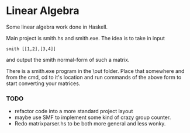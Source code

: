 # Linear Algebra
Some linear algebra work done in Haskell.

Main project is smith.hs and smith.exe. The idea is to take in input 

    smith [[1,2],[3,4]]

and output the smith normal-form of such a matrix.

There is a smith.exe program in the \out folder. Place that somewhere and from the cmd, cd to it's location and run commands of the above form to start converting your matrices.

### TODO
- refactor code into a more standard project layout
- maybe use SMF to implement some kind of crazy group counter.
- Redo matrixparser.hs to be both more general and less wonky.

